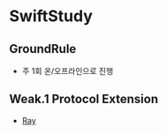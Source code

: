 # SwiftStudy

## GroundRule
- 주 1회 온/오프라인으로 진행

## Weak.1 Protocol Extension
- [Ray](https://github.com/zzisun/SwiftStudy/tree/master/ProtocolExtension/Ray)
